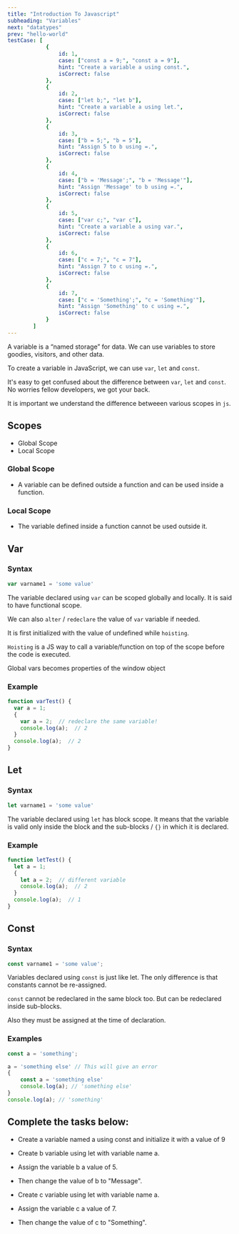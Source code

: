 ```yaml
---
title: "Introduction To Javascript"
subheading: "Variables"
next: "datatypes"
prev: "hello-world"
testCase: [
			{
				id: 1,
				case: ["const a = 9;", "const a = 9"],
				hint: "Create a variable a using const.",
				isCorrect: false
			},
			{
				id: 2,
				case: ["let b;", "let b"],
				hint: "Create a variable a using let.",
				isCorrect: false
			},
			{
				id: 3,
				case: ["b = 5;", "b = 5"],
				hint: "Assign 5 to b using =.",
				isCorrect: false
			},
			{
				id: 4,
				case: ["b = 'Message';", "b = 'Message'"],
				hint: "Assign 'Message' to b using =.",
				isCorrect: false
			},
			{
				id: 5,
				case: ["var c;", "var c"],
				hint: "Create a variable a using var.",
				isCorrect: false
			},
			{
				id: 6,
				case: ["c = 7;", "c = 7"],
				hint: "Assign 7 to c using =.",
				isCorrect: false
			},
			{
				id: 7,
				case: ["c = 'Something';", "c = 'Something'"],
				hint: "Assign 'Something' to c using =.",
				isCorrect: false
			}
		]
---
```


A variable is a “named storage” for data. We can use variables to store goodies, visitors, and other data.

To create a variable in JavaScript, we can use `var`, `let` and `const`.

It's easy to get confused about the difference between `var`, `let` and `const`. No worries fellow developers, we got your back.

It is important we understand the difference betweeen various scopes in `js`.

## Scopes
- Global Scope
- Local Scope

### Global Scope
- A variable can be defined outside a function and can be used inside a function.

### Local Scope
- The variable defined inside a function cannot be used outside it.


## Var

### Syntax
```js
var varname1 = 'some value'
```

The variable declared using `var` can be scoped globally and locally. It is said to have functional scope.

We can also `alter` / `redeclare` the value of `var` variable if needed.

It is first initialized with the value of undefined while `hoisting`.

`Hoisting` is a JS way to call a variable/function on top of the scope before the code is executed.

Global vars becomes properties of the window object

### Example
```js
function varTest() {
  var a = 1;
  {
    var a = 2;  // redeclare the same variable!
    console.log(a);  // 2
  }
  console.log(a);  // 2
}
```

## Let
### Syntax
```js
let varname1 = 'some value'
```

The variable declared using `let` has block scope. It means that the variable is valid only inside the block and the sub-blocks / `{}` in which it is declared.

### Example
```js
function letTest() {
  let a = 1;
  {
    let a = 2;  // different variable
    console.log(a);  // 2
  }
  console.log(a);  // 1
}
```

## Const
### Syntax
```js
const varname1 = 'some value';
```

Variables declared using `const` is just like let. The only difference is that constants cannot be re-assigned. 

`const` cannot be redeclared in the same block too. But can be redeclared inside sub-blocks.

Also they must be assigned at the time of declaration.

### Examples
```js
const a = 'something';

a = 'something else' // This will give an error
{
    const a = 'something else' 
    console.log(a); // 'something else'
}
console.log(a); // 'something'
````

## Complete the tasks below:

- Create a variable named a using const and initialize it with a value of 9

- Create b variable using let with variable name a.

- Assign the variable b a value of 5.

- Then change the value of b to "Message".

- Create c variable using let with variable name a.

- Assign the variable c a value of 7.

- Then change the value of c to "Something".
